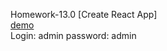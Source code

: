 Homework-13.0 [Create React App]
<br>
<a href="https://gh-homework-13.herokuapp.com/login" target="_blank">demo</a>
<br>
Login: admin
password: admin